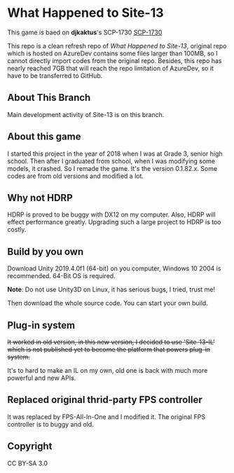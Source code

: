 # What Happened to Site-13

This game is baed on **djkaktus**'s SCP-1730 [SCP-1730](http://www.scp-wiki.net/scp-1730)

This repo is a clean refresh repo of *What Happened to Site-13*, original repo which is hosted on AzureDev contains some files larger than 100MB, so I cannot directly import codes from the original repo. Besides, this repo has nearly reached 7GB that will reach the repo limitation of AzureDev, so it have to be transferred to GitHub.

## About This Branch

Main development activity of Site-13 is on this branch.

## About this game

I started this project in the year of 2018 when I was at Grade 3, senior high school. Then after I graduated from school, when I was modifying some models, it crashed. So I remade the game. It's the version 0.1.82.x. Some codes are from old versions and modified a lot.

## Why not HDRP

HDRP is proved to be buggy with DX12 on my computer. Also, HDRP will effect performance greatly. Upgrading such a large project to HDRP is too costly.

## Build by you own

Download Unity 2019.4.0f1 (64-bit) on you computer, Windows 10 2004 is recommended. 64-Bit OS is required.

**Note**: Do not use Unity3D on Linux, it has serious bugs, I tried, trust me!

Then download the whole source code. You can start your own build.

## Plug-in system

~~It worked in old version, in this new version, I decided to use 'Site-13-IL' which is not published yet to become the platform that powers plug-in system.~~

It's to hard to make an IL on my own, old one is back with much more powerful and new APIs.

## Replaced original thrid-party FPS controller

It was replaced by FPS-All-In-One and I modified it. The original FPS controller is to buggy and old.

## Copyright

CC BY-SA 3.0
